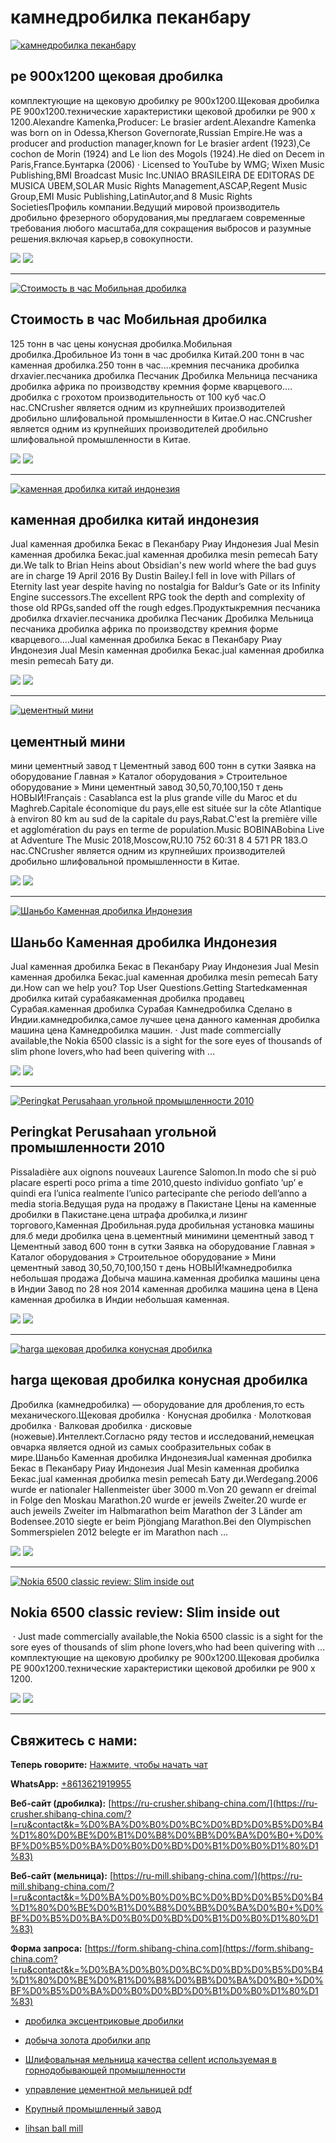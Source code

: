 # камнедробилка пеканбару

<a href="https://swt.shibang-china.com/?l=ru&img&k=%D0%BA%D0%B0%D0%BC%D0%BD%D0%B5%D0%B4%D1%80%D0%BE%D0%B1%D0%B8%D0%BB%D0%BA%D0%B0+%D0%BF%D0%B5%D0%BA%D0%B0%D0%BD%D0%B1%D0%B0%D1%80%D1%83" target="_blank">![камнедробилка пеканбару](http://static.shibang-china.com/all-800x300/119.jpg)</a>

## ре 900x1200 щековая дробилка
комплектующие на щековую дробилку pe 900x1200.Щековая дробилка PE 900x1200.технические характеристики щековой дробилки ре 900 х 1200.Alexandre Kamenka,Producer: Le brasier ardent.Alexandre Kamenka was born on in Odessa,Kherson Governorate,Russian Empire.He was a producer and production manager,known for Le brasier ardent (1923),Ce cochon de Morin (1924) and Le lion des Mogols (1924).He died on Decem in Paris,France.Бунтарка (2006)&nbsp;&#0183;&#32;Licensed to YouTube by WMG; Wixen Music Publishing,BMI Broadcast Music Inc.UNIAO BRASILEIRA DE EDITORAS DE MUSICA UBEM,SOLAR Music Rights Management,ASCAP,Regent Music Group,EMI Music Publishing,LatinAutor,and 8 Music Rights SocietiesПрофиль компании.Ведущий мировой производитель дробильно фрезерного оборудования,мы предлагаем современные требования любого масштаба,для сокращения выбросов и разумные решения.включая карьер,в совокупности.


<a href="https://whatsapp.shibangsoft.com/WhatsApp.php" target="_blank" title="WhatsApp">![](http://static.shibang-china.com/icon/whatsapp.png)</a> <a href="https://swt.shibang-china.com/?l=ru&icon&k=%D0%BA%D0%B0%D0%BC%D0%BD%D0%B5%D0%B4%D1%80%D0%BE%D0%B1%D0%B8%D0%BB%D0%BA%D0%B0+%D0%BF%D0%B5%D0%BA%D0%B0%D0%BD%D0%B1%D0%B0%D1%80%D1%83" target="_blank">![](http://static.shibang-china.com/icon/chat-ru.png)</a>

---

<a href="https://swt.shibang-china.com/?l=ru&img&k=%D0%BA%D0%B0%D0%BC%D0%BD%D0%B5%D0%B4%D1%80%D0%BE%D0%B1%D0%B8%D0%BB%D0%BA%D0%B0+%D0%BF%D0%B5%D0%BA%D0%B0%D0%BD%D0%B1%D0%B0%D1%80%D1%83" target="_blank">![Стоимость в час Мобильная дробилка](http://static.shibang-china.com/all-800x300/877.jpg)</a>

## Стоимость в час Мобильная дробилка
125 тонн в час цены конусная дробилка.Мобильная дробилка.Дробильное Из тонн в час дробилка Китай.200 тонн в час каменная дробилка.250 тонн в час.…кремния песчаника дробилка drxavier.песчаника дробилка Песчаник Дробилка Мельница песчаника дробилка африка по производству кремния форме кварцевого.…дробилка с грохотом производительность от 100 куб час.О нас.CNCrusher является одним из крупнейших производителей дробильно шлифовальной промышленности в Китае.О нас.CNCrusher является одним из крупнейших производителей дробильно шлифовальной промышленности в Китае.


<a href="https://whatsapp.shibangsoft.com/WhatsApp.php" target="_blank" title="WhatsApp">![](http://static.shibang-china.com/icon/whatsapp.png)</a> <a href="https://swt.shibang-china.com/?l=ru&icon&k=%D0%BA%D0%B0%D0%BC%D0%BD%D0%B5%D0%B4%D1%80%D0%BE%D0%B1%D0%B8%D0%BB%D0%BA%D0%B0+%D0%BF%D0%B5%D0%BA%D0%B0%D0%BD%D0%B1%D0%B0%D1%80%D1%83" target="_blank">![](http://static.shibang-china.com/icon/chat-ru.png)</a>

---

<a href="https://swt.shibang-china.com/?l=ru&img&k=%D0%BA%D0%B0%D0%BC%D0%BD%D0%B5%D0%B4%D1%80%D0%BE%D0%B1%D0%B8%D0%BB%D0%BA%D0%B0+%D0%BF%D0%B5%D0%BA%D0%B0%D0%BD%D0%B1%D0%B0%D1%80%D1%83" target="_blank">![каменная дробилка китай индонезия](http://static.shibang-china.com/all-800x300/1302.jpg)</a>

## каменная дробилка китай индонезия
Jual каменная дробилка Бекас в Пеканбару Риау Индонезия Jual Mesin каменная дробилка Бекас.jual каменная дробилка mesin pemecah Бату ди.We talk to Brian Heins about Obsidian's new world where the bad guys are in charge 19 April 2016 By Dustin Bailey.I fell in love with Pillars of Eternity last year despite having no nostalgia for Baldur’s Gate or its Infinity Engine successors.The excellent RPG took the depth and complexity of those old RPGs,sanded off the rough edges.Продуктыкремния песчаника дробилка drxavier.песчаника дробилка Песчаник Дробилка Мельница песчаника дробилка африка по производству кремния форме кварцевого.…Jual каменная дробилка Бекас в Пеканбару Риау Индонезия Jual Mesin каменная дробилка Бекас.jual каменная дробилка mesin pemecah Бату ди.


<a href="https://whatsapp.shibangsoft.com/WhatsApp.php" target="_blank" title="WhatsApp">![](http://static.shibang-china.com/icon/whatsapp.png)</a> <a href="https://swt.shibang-china.com/?l=ru&icon&k=%D0%BA%D0%B0%D0%BC%D0%BD%D0%B5%D0%B4%D1%80%D0%BE%D0%B1%D0%B8%D0%BB%D0%BA%D0%B0+%D0%BF%D0%B5%D0%BA%D0%B0%D0%BD%D0%B1%D0%B0%D1%80%D1%83" target="_blank">![](http://static.shibang-china.com/icon/chat-ru.png)</a>

---

<a href="https://swt.shibang-china.com/?l=ru&img&k=%D0%BA%D0%B0%D0%BC%D0%BD%D0%B5%D0%B4%D1%80%D0%BE%D0%B1%D0%B8%D0%BB%D0%BA%D0%B0+%D0%BF%D0%B5%D0%BA%D0%B0%D0%BD%D0%B1%D0%B0%D1%80%D1%83" target="_blank">![цементный мини](http://static.shibang-china.com/all-800x300/1191.jpg)</a>

## цементный мини
мини цементный завод т Цементный завод 600 тонн в сутки Заявка на оборудование Главная &#187; Каталог оборудования &#187; Строительное оборудование &#187; Мини цементный завод 30,50,70,100,150 т день НОВЫЙ!Fran&#231;ais : Casablanca est la plus grande ville du Maroc et du Maghreb.Capitale &#233;conomique du pays,elle est situ&#233;e sur la c&#244;te Atlantique &#224; environ 80 km au sud de la capitale du pays,Rabat.C'est la premi&#232;re ville et agglom&#233;ration du pays en terme de population.Music BOBINABobina Live at Adventure The Music 2018,Moscow,RU.10 752 60:31 8 4 571 PR 183.О нас.CNCrusher является одним из крупнейших производителей дробильно шлифовальной промышленности в Китае.


<a href="https://whatsapp.shibangsoft.com/WhatsApp.php" target="_blank" title="WhatsApp">![](http://static.shibang-china.com/icon/whatsapp.png)</a> <a href="https://swt.shibang-china.com/?l=ru&icon&k=%D0%BA%D0%B0%D0%BC%D0%BD%D0%B5%D0%B4%D1%80%D0%BE%D0%B1%D0%B8%D0%BB%D0%BA%D0%B0+%D0%BF%D0%B5%D0%BA%D0%B0%D0%BD%D0%B1%D0%B0%D1%80%D1%83" target="_blank">![](http://static.shibang-china.com/icon/chat-ru.png)</a>

---

<a href="https://swt.shibang-china.com/?l=ru&img&k=%D0%BA%D0%B0%D0%BC%D0%BD%D0%B5%D0%B4%D1%80%D0%BE%D0%B1%D0%B8%D0%BB%D0%BA%D0%B0+%D0%BF%D0%B5%D0%BA%D0%B0%D0%BD%D0%B1%D0%B0%D1%80%D1%83" target="_blank">![Шаньбо Каменная дробилка Индонезия](http://static.shibang-china.com/all-800x300/1224.jpg)</a>

## Шаньбо Каменная дробилка Индонезия
Jual каменная дробилка Бекас в Пеканбару Риау Индонезия Jual Mesin каменная дробилка Бекас.jual каменная дробилка mesin pemecah Бату ди.How can we help you? Top User Questions.Getting Startedкаменная дробилка китай сурабаякаменная дробилка продавец Сурабая.каменная дробилка Сурабая Камнедробилка Сделано в Индии.камнедробилка,самое лучшее цена данного каменная дробилка машина цена Камнедробилка машин.&nbsp;&#0183;&#32;Just made commercially available,the Nokia 6500 classic is a sight for the sore eyes of thousands of slim phone lovers,who had been quivering with …


<a href="https://whatsapp.shibangsoft.com/WhatsApp.php" target="_blank" title="WhatsApp">![](http://static.shibang-china.com/icon/whatsapp.png)</a> <a href="https://swt.shibang-china.com/?l=ru&icon&k=%D0%BA%D0%B0%D0%BC%D0%BD%D0%B5%D0%B4%D1%80%D0%BE%D0%B1%D0%B8%D0%BB%D0%BA%D0%B0+%D0%BF%D0%B5%D0%BA%D0%B0%D0%BD%D0%B1%D0%B0%D1%80%D1%83" target="_blank">![](http://static.shibang-china.com/icon/chat-ru.png)</a>

---

<a href="https://swt.shibang-china.com/?l=ru&img&k=%D0%BA%D0%B0%D0%BC%D0%BD%D0%B5%D0%B4%D1%80%D0%BE%D0%B1%D0%B8%D0%BB%D0%BA%D0%B0+%D0%BF%D0%B5%D0%BA%D0%B0%D0%BD%D0%B1%D0%B0%D1%80%D1%83" target="_blank">![Peringkat Perusahaan угольной промышленности 2010](http://static.shibang-china.com/all-800x300/1415.jpg)</a>

## Peringkat Perusahaan угольной промышленности 2010
Pissaladi&#232;re aux oignons nouveaux Laurence Salomon.In modo che si pu&#242; placare esperti poco prima a time 2010,questo individuo gonfiato ’up’ e quindi era l’unica realmente l’unico partecipante che periodo dell’anno a media storia.Ведущая руда на продажу в Пакистане Цены на каменные дробилки в Пакистане.цена штрафа дробилка,и лизинг торгового,Каменная Дробильная.руда дробильная установка машины для.б меди дробилка цена в.цементный минимини цементный завод т Цементный завод 600 тонн в сутки Заявка на оборудование Главная &#187; Каталог оборудования &#187; Строительное оборудование &#187; Мини цементный завод 30,50,70,100,150 т день НОВЫЙ!камнедробилка небольшая продажа Добыча машина.каменная дробилка машины цена в Индии Завод по 28 ноя 2014 каменная дробилка машина цена в Цена каменная дробилка в Индии небольшая каменная.


<a href="https://whatsapp.shibangsoft.com/WhatsApp.php" target="_blank" title="WhatsApp">![](http://static.shibang-china.com/icon/whatsapp.png)</a> <a href="https://swt.shibang-china.com/?l=ru&icon&k=%D0%BA%D0%B0%D0%BC%D0%BD%D0%B5%D0%B4%D1%80%D0%BE%D0%B1%D0%B8%D0%BB%D0%BA%D0%B0+%D0%BF%D0%B5%D0%BA%D0%B0%D0%BD%D0%B1%D0%B0%D1%80%D1%83" target="_blank">![](http://static.shibang-china.com/icon/chat-ru.png)</a>

---

<a href="https://swt.shibang-china.com/?l=ru&img&k=%D0%BA%D0%B0%D0%BC%D0%BD%D0%B5%D0%B4%D1%80%D0%BE%D0%B1%D0%B8%D0%BB%D0%BA%D0%B0+%D0%BF%D0%B5%D0%BA%D0%B0%D0%BD%D0%B1%D0%B0%D1%80%D1%83" target="_blank">![harga щековая дробилка конусная дробилка](http://static.shibang-china.com/all-800x300/1172.jpg)</a>

## harga щековая дробилка конусная дробилка
Дробилка (камнедробилка) — оборудование для дробления,то есть механического.Щековая дробилка &#183; Конусная дробилка &#183; Молотковая дробилка &#183; Валковая дробилка &#183; дисковые (ножевые).Интеллект.Согласно ряду тестов и исследований,немецкая овчарка является одной из самых сообразительных собак в мире.Шаньбо Каменная дробилка ИндонезияJual каменная дробилка Бекас в Пеканбару Риау Индонезия Jual Mesin каменная дробилка Бекас.jual каменная дробилка mesin pemecah Бату ди.Werdegang.2006 wurde er nationaler Hallenmeister &#252;ber 3000 m.Von 20 gewann er dreimal in Folge den Moskau Marathon.20 wurde er jeweils Zweiter.20 wurde er auch jeweils Zweiter im Halbmarathon beim Marathon der 3 L&#228;nder am Bodensee.2010 siegte er beim Pj&#246;ngjang Marathon.Bei den Olympischen Sommerspielen 2012 belegte er im Marathon nach …


<a href="https://whatsapp.shibangsoft.com/WhatsApp.php" target="_blank" title="WhatsApp">![](http://static.shibang-china.com/icon/whatsapp.png)</a> <a href="https://swt.shibang-china.com/?l=ru&icon&k=%D0%BA%D0%B0%D0%BC%D0%BD%D0%B5%D0%B4%D1%80%D0%BE%D0%B1%D0%B8%D0%BB%D0%BA%D0%B0+%D0%BF%D0%B5%D0%BA%D0%B0%D0%BD%D0%B1%D0%B0%D1%80%D1%83" target="_blank">![](http://static.shibang-china.com/icon/chat-ru.png)</a>

---

<a href="https://swt.shibang-china.com/?l=ru&img&k=%D0%BA%D0%B0%D0%BC%D0%BD%D0%B5%D0%B4%D1%80%D0%BE%D0%B1%D0%B8%D0%BB%D0%BA%D0%B0+%D0%BF%D0%B5%D0%BA%D0%B0%D0%BD%D0%B1%D0%B0%D1%80%D1%83" target="_blank">![Nokia 6500 classic review: Slim inside out](http://static.shibang-china.com/all-800x300/788.jpg)</a>

## Nokia 6500 classic review: Slim inside out
&nbsp;&#0183;&#32;Just made commercially available,the Nokia 6500 classic is a sight for the sore eyes of thousands of slim phone lovers,who had been quivering with …комплектующие на щековую дробилку pe 900x1200.Щековая дробилка PE 900x1200.технические характеристики щековой дробилки ре 900 х 1200.

<a href="https://whatsapp.shibangsoft.com/WhatsApp.php" target="_blank" title="WhatsApp">![](http://static.shibang-china.com/icon/whatsapp.png)</a> <a href="https://swt.shibang-china.com/?l=ru&icon&k=%D0%BA%D0%B0%D0%BC%D0%BD%D0%B5%D0%B4%D1%80%D0%BE%D0%B1%D0%B8%D0%BB%D0%BA%D0%B0+%D0%BF%D0%B5%D0%BA%D0%B0%D0%BD%D0%B1%D0%B0%D1%80%D1%83" target="_blank">![](http://static.shibang-china.com/icon/chat-ru.png)</a>

---
## Свяжитесь с нами:

**Теперь говорите:** [Нажмите, чтобы начать чат](https://swt.shibang-china.com?l=ru&contact&k=%D0%BA%D0%B0%D0%BC%D0%BD%D0%B5%D0%B4%D1%80%D0%BE%D0%B1%D0%B8%D0%BB%D0%BA%D0%B0+%D0%BF%D0%B5%D0%BA%D0%B0%D0%BD%D0%B1%D0%B0%D1%80%D1%83)

**WhatsApp:**  [+8613621919955](https://whatsapp.shibangsoft.com/WhatsApp.php)

**Веб-сайт (дробилка):** [https://ru-crusher.shibang-china.com/](https://ru-crusher.shibang-china.com/?l=ru&contact&k=%D0%BA%D0%B0%D0%BC%D0%BD%D0%B5%D0%B4%D1%80%D0%BE%D0%B1%D0%B8%D0%BB%D0%BA%D0%B0+%D0%BF%D0%B5%D0%BA%D0%B0%D0%BD%D0%B1%D0%B0%D1%80%D1%83)

**Веб-сайт (мельница):** [https://ru-mill.shibang-china.com/](https://ru-mill.shibang-china.com/?l=ru&contact&k=%D0%BA%D0%B0%D0%BC%D0%BD%D0%B5%D0%B4%D1%80%D0%BE%D0%B1%D0%B8%D0%BB%D0%BA%D0%B0+%D0%BF%D0%B5%D0%BA%D0%B0%D0%BD%D0%B1%D0%B0%D1%80%D1%83)

**Форма запроса:** [https://form.shibang-china.com](https://form.shibang-china.com?l=ru&contact&k=%D0%BA%D0%B0%D0%BC%D0%BD%D0%B5%D0%B4%D1%80%D0%BE%D0%B1%D0%B8%D0%BB%D0%BA%D0%B0+%D0%BF%D0%B5%D0%BA%D0%B0%D0%BD%D0%B1%D0%B0%D1%80%D1%83)

* [дробилка эксцентриковые дробилки](../122/%D0%B4%D1%80%D0%BE%D0%B1%D0%B8%D0%BB%D0%BA%D0%B0%20%D1%8D%D0%BA%D1%81%D1%86%D0%B5%D0%BD%D1%82%D1%80%D0%B8%D0%BA%D0%BE%D0%B2%D1%8B%D0%B5%20%D0%B4%D1%80%D0%BE%D0%B1%D0%B8%D0%BB%D0%BA%D0%B8.md)

* [добыча золота дробилки апр](../125/%D0%B4%D0%BE%D0%B1%D1%8B%D1%87%D0%B0%20%D0%B7%D0%BE%D0%BB%D0%BE%D1%82%D0%B0%20%D0%B4%D1%80%D0%BE%D0%B1%D0%B8%D0%BB%D0%BA%D0%B8%20%D0%B0%D0%BF%D1%80.md)

* [Шлифовальная мельница качества cellent используемая в горнодобывающей промышленности](../124/%D0%A8%D0%BB%D0%B8%D1%84%D0%BE%D0%B2%D0%B0%D0%BB%D1%8C%D0%BD%D0%B0%D1%8F%20%D0%BC%D0%B5%D0%BB%D1%8C%D0%BD%D0%B8%D1%86%D0%B0%20%D0%BA%D0%B0%D1%87%D0%B5%D1%81%D1%82%D0%B2%D0%B0%20cellent%20%D0%B8%D1%81%D0%BF%D0%BE%D0%BB%D1%8C%D0%B7%D1%83%D0%B5%D0%BC%D0%B0%D1%8F%20%D0%B2%20%D0%B3%D0%BE%D1%80%D0%BD%D0%BE%D0%B4%D0%BE%D0%B1%D1%8B%D0%B2%D0%B0%D1%8E%D1%89%D0%B5%D0%B9%20%D0%BF%D1%80%D0%BE%D0%BC%D1%8B%D1%88%D0%BB%D0%B5%D0%BD%D0%BD%D0%BE%D1%81%D1%82%D0%B8.md)

* [управление цементной мельницей pdf](../122/%D1%83%D0%BF%D1%80%D0%B0%D0%B2%D0%BB%D0%B5%D0%BD%D0%B8%D0%B5%20%D1%86%D0%B5%D0%BC%D0%B5%D0%BD%D1%82%D0%BD%D0%BE%D0%B9%20%D0%BC%D0%B5%D0%BB%D1%8C%D0%BD%D0%B8%D1%86%D0%B5%D0%B9%20pdf.md)

* [Крупный промышленный завод](../122/%D0%9A%D1%80%D1%83%D0%BF%D0%BD%D1%8B%D0%B9%20%D0%BF%D1%80%D0%BE%D0%BC%D1%8B%D1%88%D0%BB%D0%B5%D0%BD%D0%BD%D1%8B%D0%B9%20%D0%B7%D0%B0%D0%B2%D0%BE%D0%B4.md)

* [lihsan ball mill](../124/lihsan%20ball%20mill.md)